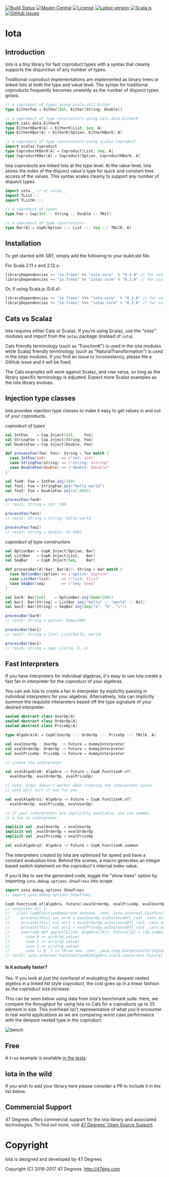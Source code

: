 [comment]: # (Start Badges)

[![Build Status](https://travis-ci.org/frees-io/iota.svg?branch=master)](https://travis-ci.org/frees-io/iota) [![Maven Central](https://img.shields.io/badge/maven%20central-0.3.0-green.svg)](https://oss.sonatype.org/#nexus-search;gav~io.frees~iota*) [![License](https://img.shields.io/badge/license-Apache%202-blue.svg)](https://raw.githubusercontent.com/frees-io/iota/master/LICENSE) [![Latest version](https://img.shields.io/badge/iota-0.3.0-green.svg)](https://index.scala-lang.org/frees-io/iota) [![Scala.js](http://scala-js.org/assets/badges/scalajs-0.6.17.svg)](http://scala-js.org) [![GitHub Issues](https://img.shields.io/github/issues/frees-io/iota.svg)](https://github.com/frees-io/iota/issues)

[comment]: # (End Badges)
# Iota

## Introduction

Iota is a tiny library for fast coproduct types with a syntax
that cleanly supports the disjunction of any number of types.

Traditional coproduct implementations are implemented as binary trees
or linked lists at both the type and value level. The syntax for
traditional coproducts frequently becomes unwieldy as the number of
disjunct types grows.

```scala
// a coproduct of types using scala.util.Either
type EitherFoo = Either[Int, Either[String, Double]]

// a coproduct of type constructors using cats.data.EitherK
import cats.data.EitherK
type EitherKBar0[A] = EitherK[List, Seq, A]
type EitherKBar[A] = EitherK[Option, EitherKBar0, A]

// a coproduct of type constructors using scalaz.Coproduct
import scalaz.Coproduct
type CoproductKBar0[A] = Coproduct[List, Seq, A]
type CoproductKBar[A] = Coproduct[Option, CoproductKBar0, A]
```

Iota coproducts are linked lists at the type level. At the value level,
Iota stores the index of the disjunct value's type for quick and
constant time access of the values. This syntax scales cleanly to
support any number of disjunct types.

```scala
import iota._ // or iotaz._
import TList.::
import TListK.:::

// a coproduct of types
type Foo = Cop[Int :: String :: Double :: TNil]

// a coproduct of type constructors
type Bar[A] = CopK[Option ::: List ::: Seq ::: TNilK, A]
```

## Installation

To get started with SBT, simply add the following to your build.sbt file.

For Scala 2.11.x and 2.12.x:

[comment]: # (Start Replace)

```scala
libraryDependencies += "io.frees" %% "iota-core"  % "0.3.0" // for cats
libraryDependencies += "io.frees" %% "iotaz-core" % "0.3.0" // for scalaz
```

Or, if using Scala.js (0.6.x):

```scala
libraryDependencies += "io.frees" %%% "iota-core"  % "0.3.0" // for cats
libraryDependencies += "io.frees" %%% "iotaz-core" % "0.3.0" // for scalaz
```

[comment]: # (End Replace)

## Cats vs Scalaz

Iota requires either Cats or Scalaz. If you're using Scalaz, use the "iotaz"
modules and import from the `iotaz` package (instead of `iota`).

Cats friendly terminology (such as "FunctionK") is used in the iota
modules while Scalaz friendly terminology (such as
"NaturalTransformation") is used in the iotaz modules. If you find an
issue or inconsistency, please file a GitHub issue and it will be fixed.

The Cats examples will work against Scalaz, and vise versa, so long as the
library specific terminology is adjusted. Expect more Scalaz examples as the
Iota library evolves.

## Injection type classes

Iota provides injection type classes to make it easy to get values in
and out of your coproducts.

*coproduct of types*

```scala
val IntFoo    = Cop.Inject[Int,    Foo]
val StringFoo = Cop.Inject[String, Foo]
val DoubleFoo = Cop.Inject[Double, Foo]

def processFoo(foo: Foo): String = foo match {
  case IntFoo(int)       => s"int: $int"
  case StringFoo(string) => s"string: $string"
  case DoubleFoo(double) => s"double: $double"
}

val foo0: Foo = IntFoo.inj(100)
val foo1: Foo = StringFoo.inj("hello world")
val foo2: Foo = DoubleFoo.inj(47.6062)
```
```scala
processFoo(foo0)
// res11: String = int: 100

processFoo(foo1)
// res12: String = string: hello world

processFoo(foo2)
// res13: String = double: 47.6062
```

*coproduct of type constructors*

```scala
val OptionBar = CopK.Inject[Option, Bar]
val ListBar   = CopK.Inject[List,   Bar]
val SeqBar    = CopK.Inject[Seq,    Bar]

def processBar[A](bar: Bar[A]): String = bar match {
  case OptionBar(option) => s"option: $option"
  case ListBar(list)     => s"list: $list"
  case SeqBar(seq)       => s"seq: $seq"
}

val bar0: Bar[Int]    = OptionBar.inj(Some(200))
val bar1: Bar[String] = ListBar.inj("hello" :: "world" :: Nil)
val bar2: Bar[String] = SeqBar.inj(Seq("a", "b", "c"))
```
```scala
processBar(bar0)
// res16: String = option: Some(200)

processBar(bar1)
// res17: String = list: List(hello, world)

processBar(bar2)
// res18: String = seq: List(a, b, c)
```

## Fast Interpreters

If you have interpreters for individual algebras, it's easy to use
Iota create a fast fan in interpreter for the coproduct of your
algebras.

You can ask Iota to create a fan in interpreter by explicitly
passing in individual interpreters for your algebras. Alternatively,
Iota can implicitly summon the requisite interpreters based off the
type signature of your desired interpreter.




```scala
sealed abstract class UserOp[A]
sealed abstract class OrderOp[A]
sealed abstract class PriceOp[A]

type Algebra[A] = CopK[UserOp ::: OrderOp ::: PriceOp ::: TNilK, A]

val evalUserOp : UserOp  ~> Future = dummyInterpreter
val evalOrderOp: OrderOp ~> Future = dummyInterpreter
val evalPriceOp: PriceOp ~> Future = dummyInterpreter

// create the interpreter

val evalAlgebra0: Algebra ~> Future = CopK.FunctionK.of(
  evalUserOp, evalOrderOp, evalPriceOp)

// note: order doesn't matter when creating the interpreter since
// iota will sort it out for you

val evalAlgebra1: Algebra ~> Future = CopK.FunctionK.of(
  evalOrderOp, evalPriceOp, evalUserOp)

// if your interpreters are implicitly available, you can summon
// a fan in interpreter

implicit val _evalUserOp  = evalUserOp
implicit val _evalOrderOp = evalOrderOp
implicit val _evalPriceOp = evalPriceOp

val evalAlgebra2: Algebra ~> Future = CopK.FunctionK.summon
```

The interpreters created by Iota are optimized for speed and have a
constant evaluation time. Behind the scenes, a macro generates an
integer based switch statement on the coproduct's internal index value.

If you'd like to see the generated code, toggle the "show trees" option by
importing `iota.debug.options.ShowTrees` into scope.

```scala
import iota.debug.options.ShowTrees
// import iota.debug.options.ShowTrees

CopK.FunctionK.of[Algebra, Future](evalOrderOp, evalPriceOp, evalUserOp)
// <console>:32: {
//   class CopKFunctionK$macro$4 extends _root_.iota.internal.FastFunctionK[Algebra, Future] {
//     private[this] val arr0 = evalUserOp.asInstanceOf[_root_.cats.arrow.FunctionK[Any, scala.concurrent.Future]];
//     private[this] val arr1 = evalOrderOp.asInstanceOf[_root_.cats.arrow.FunctionK[Any, scala.concurrent.Future]];
//     private[this] val arr2 = evalPriceOp.asInstanceOf[_root_.cats.arrow.FunctionK[Any, scala.concurrent.Future]];
//     override def apply[Ξ$](η$: Algebra[Ξ$]): Future[Ξ$] = (η$.index: @_root_.scala.annotation.switch) match {
//       case 0 => arr0(η$.value)
//       case 1 => arr1(η$.value)
//       case 2 => arr2(η$.value)
//       case (i @ _) => throw new _root_.java.lang.Exception(StringContext("iota internal error: index ").s().+(i).+(" out of bounds for ")...
// res33: iota.internal.FastFunctionK[Algebra,scala.concurrent.Future] = FastFunctionK[Algebra, scala.concurrent.Future]<<generated>>
```

#### Is it actually faster?

Yes. If you look at _just the overhead_ of evaluating the deepest nested
algebra in a linked list style coproduct, the cost goes up in a linear
fashion as the coproduct size increase.

This can be seen below using data from Iota's benchmark suite. Here, we
compare the throughput for using Iota vs Cats for a coproducts up to 25
element in size. This overhead isn't representative of what you'd encounter
in real world applications as we are comparing _worst case_ performance with
the deepest nested type in the coproduct.

![bench](https://cloud.githubusercontent.com/assets/310363/25464097/6b49c0ae-2aaf-11e7-9dc4-3e7d8f0e9267.png)

## Free

A `Free` example is available [in the tests][free example].

## Iota in the wild

If you wish to add your library here please consider a PR to include it in the list below.

## Commercial Support

47 Degrees offers commercial support for the iota library and associated technologies. To find out more, visit [47 Degrees' Open Source Support](https://www.47deg.com/services/open-source-support/).

[comment]: # (Start Copyright)
# Copyright

Iota is designed and developed by 47 Degrees

Copyright (C) 2016-2017 47 Degrees. <http://47deg.com>

[comment]: # (End Copyright)

[free example]: modules/tests/src/test/scala/iotatests/FreeCopKTests.scala

